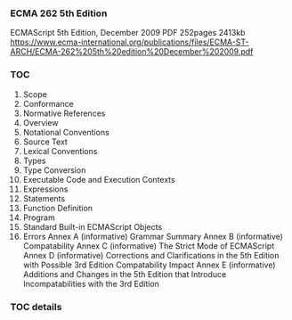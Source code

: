 ### ECMA 262 5th Edition
ECMAScript 5th Edition, December 2009
PDF 252pages 2413kb
https://www.ecma-international.org/publications/files/ECMA-ST-ARCH/ECMA-262%205th%20edition%20December%202009.pdf

### TOC
1. Scope
2. Conformance
3. Normative References
4. Overview
5. Notational Conventions
6. Source Text
7. Lexical Conventions
8. Types
9. Type Conversion
10. Executable Code and Execution Contexts
11. Expressions
12. Statements
13. Function Definition
14. Program
15. Standard Built-in ECMAScript Objects
16. Errors
Annex A (informative) Grammar Summary
Annex B (informative) Compatability
Annex C (informative) The Strict Mode of ECMAScript
Annex D (informative) Corrections and Clarifications in the 5th Edition with Possible 3rd Edition Compatability Impact
Annex E (informative) Additions and Changes in the 5th Edition that Introduce Incompatabilities with the 3rd Edition

### TOC details